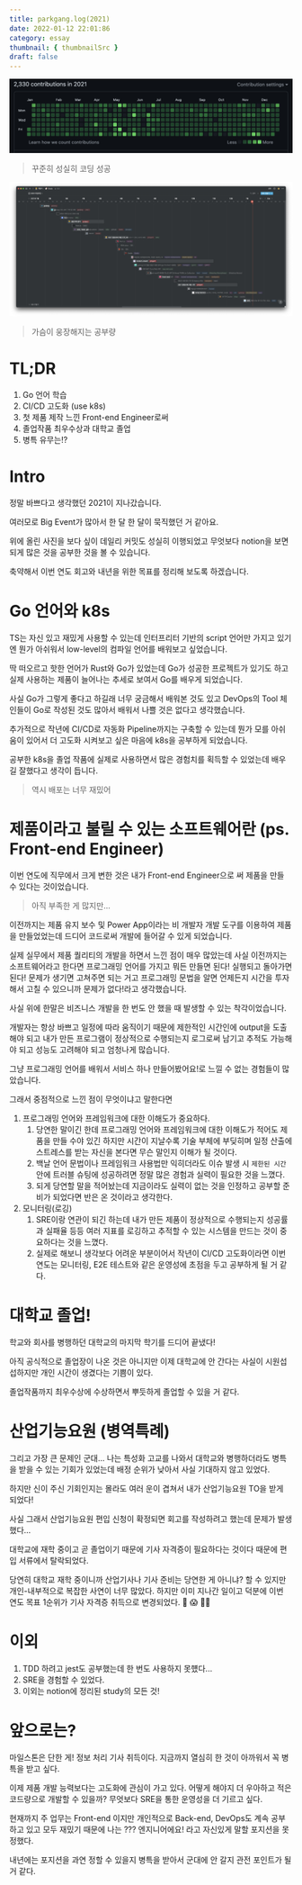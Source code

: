 ```yaml
---
title: parkgang.log(2021)
date: 2022-01-12 22:01:86
category: essay
thumbnail: { thumbnailSrc }
draft: false
---
```


![](./images/2021-retrospective/1.png)

> 꾸준히 성실히 코딩 성공

![](./images/2021-retrospective/2.png)

> 가슴이 웅장해지는 공부량

# TL;DR

1. Go 언어 학습
1. CI/CD 고도화 (use k8s)
1. 첫 제품 제작 느낀 Front-end Engineer로써
1. 졸업작품 최우수상과 대학교 졸업
1. 병특 유무는!?

# Intro

정말 바쁘다고 생각했던 2021이 지나갔습니다.

여러모로 Big Event가 많아서 한 달 한 달이 묵직했던 거 같아요.

위에 올린 사진을 보다 싶이 데일리 커밋도 성실히 이행되었고 무엇보다 notion을 보면 되게 많은 것을 공부한 것을 볼 수 있습니다.

축약해서 이번 연도 회고와 내년을 위한 목표를 정리해 보도록 하겠습니다.

# Go 언어와 k8s

TS는 자신 있고 재밌게 사용할 수 있는데 인터프리터 기반의 script 언어만 가지고 있기엔 뭔가 아쉬워서 low-level의 컴파일 언어를 배워보고 싶었습니다.

딱 떠오르고 핫한 언어가 Rust와 Go가 있었는데 Go가 성공한 프로젝트가 있기도 하고 실제 사용하는 제품이 늘어나는 추세로 보여서 Go를 배우게 되었습니다.

사실 Go가 그렇게 좋다고 하길래 너무 궁금해서 배워본 것도 있고 DevOps의 Tool 체인들이 Go로 작성된 것도 많아서 배워서 나쁠 것은 없다고 생각했습니다.

추가적으로 작년에 CI/CD로 자동화 Pipeline까지는 구축할 수 있는데 뭔가 모를 아쉬움이 있어서 더 고도화 시켜보고 싶은 마음에 k8s을 공부하게 되었습니다.

공부한 k8s을 졸업 작품에 실제로 사용하면서 많은 경험치를 획득할 수 있었는데 배우길 잘했다고 생각이 듭니다.

> 역시 배포는 너무 재밌어

# 제품이라고 불릴 수 있는 소프트웨어란 (ps. Front-end Engineer)

이번 연도에 직무에서 크게 변한 것은 내가 Front-end Engineer으로 써 제품을 만들 수 있다는 것이었습니다.

> 아직 부족한 게 많지만...

이전까지는 제품 유지 보수 및 Power App이라는 비 개발자 개발 도구를 이용하여 제품을 만들었었는데 드디어 코드로써 개발에 들어갈 수 있게 되었습니다.

실제 실무에서 제품 퀄리티의 개발을 하면서 느낀 점이 매우 많았는데 사실 이전까지는 소프트웨어라고 한다면 프로그래밍 언어를 가지고 뭐든 만들면 된다! 실행되고 돌아가면 된다! 문제가 생기면 고쳐주면 되는 거고 프로그래밍 문법을 알면 언제든지 시간을 투자해서 고칠 수 있으니까 문제가 없다!라고 생각했습니다.

사실 위에 한말은 비즈니스 개발을 한 번도 안 했을 때 발생할 수 있는 착각이었습니다.

개발자는 항상 바쁘고 일정에 따라 움직이기 때문에 제한적인 시간인에 output을 도출해야 되고 내가 만든 프로그램이 정상적으로 수행되는지 로그로써 남기고 추적도 가능해야 되고 성능도 고려해야 되고 엄청나게 많습니다.

그냥 프로그래밍 언어를 배워서 서비스 하나 만들어봤어요!로 느낄 수 없는 경험들이 많았습니다.

그래서 중점적으로 느낀 점이 무엇이냐고 말한다면

1. 프로그래밍 언어와 프레임워크에 대한 이해도가 중요하다.
   1. 당연한 말이긴 한데 프로그래밍 언어와 프레임워크에 대한 이해도가 적어도 제품을 만들 수야 있긴 하지만 시간이 지날수록 기술 부체에 부딪히며 일정 산출에 스트레스를 받는 자신을 본다면 무슨 말인지 이해가 될 것이다.
   1. 백날 언어 문법이나 프레임워크 사용법만 익히더라도 이슈 발생 시 `제한된 시간` 안에 트러블 슈팅에 성공하려면 정말 많은 경험과 실력이 필요한 것을 느꼈다.
   1. 되게 당연할 말을 적어놨는데 지금이라도 실력이 없는 것을 인정하고 공부할 준비가 되었다면 반은 온 것이라고 생각한다.
1. 모니터링(로깅)
   1. SRE이랑 연관이 되긴 하는데 내가 만든 제품이 정상적으로 수행되는지 성공률과 실패율 등등 여러 지표를 로깅하고 추적할 수 있는 시스템을 만드는 것이 중요하다는 것을 느꼈다.
   1. 실제로 해보니 생각보다 어려운 부분이어서 작년이 CI/CD 고도화이라면 이번 연도는 모니터링, E2E 테스트와 같은 운영성에 초점을 두고 공부하게 될 거 같다.

# 대학교 졸업!

학교와 회사를 병행하던 대학교의 마지막 학기를 드디어 끝냈다!

아직 공식적으로 졸업장이 나온 것은 아니지만 이제 대학교에 안 간다는 사실이 시원섭섭하지만 개인 시간이 생겼다는 기쁨이 있다.

졸업작품까지 최우수상에 수상하면서 뿌듯하게 졸업할 수 있을 거 같다.

# 산업기능요원 (병역특례)

그리고 가장 큰 문제인 군대... 나는 특성화 고교를 나와서 대학교와 병행하더라도 병특을 받을 수 있는 기회가 있었는데 배정 순위가 낮아서 사실 기대하지 않고 있었다.

하지만 신이 주신 기회인지는 몰라도 여러 운이 겹쳐서 내가 산업기능요원 TO을 받게 되었다!

사실 그래서 산업기능요원 편입 신청이 확정되면 회고를 작성하려고 했는데 문제가 발생했다...

대학교에 재학 중이고 곧 졸업이기 때문에 기사 자격증이 필요하다는 것이다 때문에 편입 서류에서 탈락되었다.

당연히 대학교 재학 중이니까 산업기사나 기사 준비는 당연한 게 아니냐? 할 수 있지만 개인-내부적으로 복잡한 사연이 너무 많았다. 하지만 이미 지나간 일이고 덕분에 이번 연도 목표 1순위가 기사 자격증 취득으로 변경되었다. 🤯 😱 😵‍💫

# 이외

1. TDD 하려고 jest도 공부했는데 한 번도 사용하지 못헀다...
1. SRE을 경험할 수 있었다.
1. 이외는 notion에 정리된 study의 모든 것!

# 앞으로는?

마일스톤은 단한 게! 정보 처리 기사 취득이다. 지금까지 열심히 한 것이 아까워서 꼭 병특을 받고 싶다.

이제 제품 개발 능력보다는 고도화에 관심이 가고 있다. 어떻게 해야지 더 우아하고 적은 코드량으로 개발할 수 있을까? 무엇보다 SRE을 통한 운영성을 더 기르고 싶다.

현재까지 주 업무는 Front-end 이지만 개인적으로 Back-end, DevOps도 계속 공부하고 있고 모두 재밌기 때문에 나는 ??? 엔지니어에요! 라고 자신있게 말할 포지션을 못 정했다.

내년에는 포지션을 과연 정할 수 있을지 병특을 받아서 군대에 안 갈지 관전 포인트가 될 거 같다.
